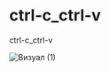 # ctrl-c_ctrl-v
ctrl-c_ctrl-v


 ![Визуал (1)](https://github.com/dima455689/ctrl-c_ctrl-v/assets/149286404/c7e25961-db33-45f9-a771-4ddf1206e3ca)






